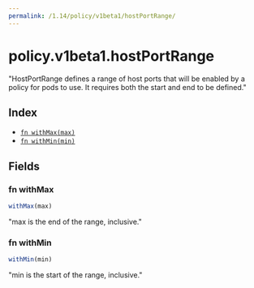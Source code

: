 ```yaml
---
permalink: /1.14/policy/v1beta1/hostPortRange/
---
```


# policy.v1beta1.hostPortRange

"HostPortRange defines a range of host ports that will be enabled by a policy for pods to use.  It requires both the start and end to be defined."

## Index

* [`fn withMax(max)`](#fn-withmax)
* [`fn withMin(min)`](#fn-withmin)

## Fields

### fn withMax

```ts
withMax(max)
```

"max is the end of the range, inclusive."

### fn withMin

```ts
withMin(min)
```

"min is the start of the range, inclusive."